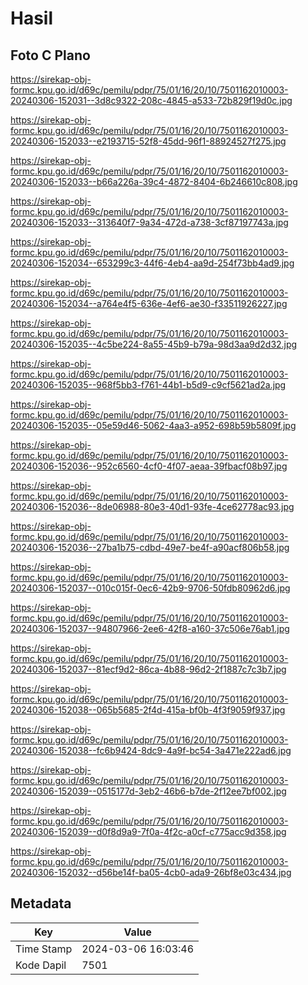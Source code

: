 # Hasil

## Foto C Plano

https://sirekap-obj-formc.kpu.go.id/d69c/pemilu/pdpr/75/01/16/20/10/7501162010003-20240306-152031--3d8c9322-208c-4845-a533-72b829f19d0c.jpg

https://sirekap-obj-formc.kpu.go.id/d69c/pemilu/pdpr/75/01/16/20/10/7501162010003-20240306-152033--e2193715-52f8-45dd-96f1-88924527f275.jpg

https://sirekap-obj-formc.kpu.go.id/d69c/pemilu/pdpr/75/01/16/20/10/7501162010003-20240306-152033--b66a226a-39c4-4872-8404-6b246610c808.jpg

https://sirekap-obj-formc.kpu.go.id/d69c/pemilu/pdpr/75/01/16/20/10/7501162010003-20240306-152033--313640f7-9a34-472d-a738-3cf87197743a.jpg

https://sirekap-obj-formc.kpu.go.id/d69c/pemilu/pdpr/75/01/16/20/10/7501162010003-20240306-152034--653299c3-44f6-4eb4-aa9d-254f73bb4ad9.jpg

https://sirekap-obj-formc.kpu.go.id/d69c/pemilu/pdpr/75/01/16/20/10/7501162010003-20240306-152034--a764e4f5-636e-4ef6-ae30-f33511926227.jpg

https://sirekap-obj-formc.kpu.go.id/d69c/pemilu/pdpr/75/01/16/20/10/7501162010003-20240306-152035--4c5be224-8a55-45b9-b79a-98d3aa9d2d32.jpg

https://sirekap-obj-formc.kpu.go.id/d69c/pemilu/pdpr/75/01/16/20/10/7501162010003-20240306-152035--968f5bb3-f761-44b1-b5d9-c9cf5621ad2a.jpg

https://sirekap-obj-formc.kpu.go.id/d69c/pemilu/pdpr/75/01/16/20/10/7501162010003-20240306-152035--05e59d46-5062-4aa3-a952-698b59b5809f.jpg

https://sirekap-obj-formc.kpu.go.id/d69c/pemilu/pdpr/75/01/16/20/10/7501162010003-20240306-152036--952c6560-4cf0-4f07-aeaa-39fbacf08b97.jpg

https://sirekap-obj-formc.kpu.go.id/d69c/pemilu/pdpr/75/01/16/20/10/7501162010003-20240306-152036--8de06988-80e3-40d1-93fe-4ce62778ac93.jpg

https://sirekap-obj-formc.kpu.go.id/d69c/pemilu/pdpr/75/01/16/20/10/7501162010003-20240306-152036--27ba1b75-cdbd-49e7-be4f-a90acf806b58.jpg

https://sirekap-obj-formc.kpu.go.id/d69c/pemilu/pdpr/75/01/16/20/10/7501162010003-20240306-152037--010c015f-0ec6-42b9-9706-50fdb80962d6.jpg

https://sirekap-obj-formc.kpu.go.id/d69c/pemilu/pdpr/75/01/16/20/10/7501162010003-20240306-152037--94807966-2ee6-42f8-a160-37c506e76ab1.jpg

https://sirekap-obj-formc.kpu.go.id/d69c/pemilu/pdpr/75/01/16/20/10/7501162010003-20240306-152037--81ecf9d2-86ca-4b88-96d2-2f1887c7c3b7.jpg

https://sirekap-obj-formc.kpu.go.id/d69c/pemilu/pdpr/75/01/16/20/10/7501162010003-20240306-152038--065b5685-2f4d-415a-bf0b-4f3f9059f937.jpg

https://sirekap-obj-formc.kpu.go.id/d69c/pemilu/pdpr/75/01/16/20/10/7501162010003-20240306-152038--fc6b9424-8dc9-4a9f-bc54-3a471e222ad6.jpg

https://sirekap-obj-formc.kpu.go.id/d69c/pemilu/pdpr/75/01/16/20/10/7501162010003-20240306-152039--0515177d-3eb2-46b6-b7de-2f12ee7bf002.jpg

https://sirekap-obj-formc.kpu.go.id/d69c/pemilu/pdpr/75/01/16/20/10/7501162010003-20240306-152039--d0f8d9a9-7f0a-4f2c-a0cf-c775acc9d358.jpg

https://sirekap-obj-formc.kpu.go.id/d69c/pemilu/pdpr/75/01/16/20/10/7501162010003-20240306-152032--d56be14f-ba05-4cb0-ada9-26bf8e03c434.jpg


## Metadata

| Key        | Value               |
| ---------- | ------------------- |
| Time Stamp | 2024-03-06 16:03:46 |
| Kode Dapil | 7501                |



